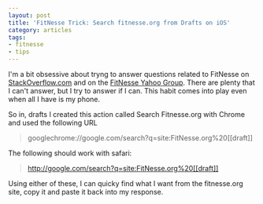 ```yaml
---
layout: post
title: 'FitNesse Trick: Search fitnesse.org from Drafts on iOS'
category: articles
tags:
- fitnesse
- tips
---
```


I'm a bit obsessive about tryng to answer questions related to FitNesse on
[StackOverflow.com](http://stackoverflow.com/questions/tagged/fitnesse) and on
the [FitNesse Yahoo Group](http://tech.groups.yahoo.com/group/fitnesse/).
There are plenty that I can't answer, but I try to answer if I can.  This
habit comes into play even when all I have is my phone.

So in, drafts I created this action called Search Fitnesse.org with Chrome and
used the following URL

> googlechrome://google.com/search?q=site:FitNesse.org%20[[draft]]

The following should work with safari:

> http://google.com/search?q=site:FitNesse.org%20[[draft]]

Using either of these, I can quicky find what I want from the fitnesse.org
site, copy it and paste it back into my response.



